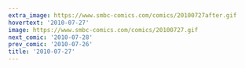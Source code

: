 ```yaml
---
extra_image: https://www.smbc-comics.com/comics/20100727after.gif
hovertext: '2010-07-27'
image: https://www.smbc-comics.com/comics/20100727.gif
next_comic: '2010-07-28'
prev_comic: '2010-07-26'
title: '2010-07-27'
---
```


